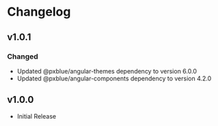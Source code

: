 # Changelog

## v1.0.1

### Changed

-   Updated @pxblue/angular-themes dependency to version 6.0.0
-   Updated @pxblue/angular-components dependency to version 4.2.0

## v1.0.0

-   Initial Release

